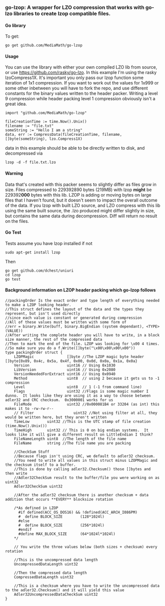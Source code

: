 ### go-lzop: A wrapper for LZO compression that works with go-lzo libraries to create lzop compatible files.

#### Go library

To get:
````
go get github.com/MediaMath/go-lzop
````

#### Usage
You can use the library with either your own compiled LZO lib from source, or use https://github.com/rasky/go-lzo.
In this example I'm using the rasky lzoCompress1X.  It's important you only pass our lzop function some iteration of 1x1 compression.  If you want to work out the values for 1x999 or some other inbetween you will have to fork the repo, and use different constants for the binary values written to the header packer.  Writing a level 9 compression while header packing level 1 compression obviously isn't a great idea.
````
import "github.com/MediaMath/go-lzop"

fileCreationTime := time.Now().Unix()
filename := "file.txt"
someString := "Hello I am a string"
data, err := CompressData(fileCreationTime, filename, []byte(someString), lzo.Compress1X)
````
data in this example should be able to be directly written to disk, and decompressed via
````
lzop -d -f file.txt.lzo
````

#### Warning
Data that's created with this packer seems to slightly differ as files grow in size.  Files compressed to 229392890 bytes (219MB) with lzop **might** be 229392**000** bytes with this lib.  LZOP is adding or moving bytes on large files that I haven't found, but it doesn't seem to impact the overall outcome of the data.  If you lzop with built LZO source, and LZO compress with this lib using the same built source, the .lzo produced might differ slightly in size, but contains the same data during decompression.  Diff will return no result on the files.

 
#### Go Test
Tests assume you have lzop installed if not
````
sudo apt-get install lzop
````
Then
````
go get github.com/dchest/uniuri
cd lzop
go test
````


#### Background information on LZOP header packing which go-lzop follows
````
//packingOrder Is the exact order and type length of everything needed to make a LZOP looking header.
//This struct defines the layout of the data and the types they represent, but isn't used directly
//since each value is constant or generated during compression
//All of these values must be written with some form of
//err = binary.Write(buff, binary.BigEndian (system dependant), <TYPE>(VALUE))
//After writing the complete header you will have to write, in a block size manner, the rest of the compressed data
//Then to mark the end of the file. LZOP was looking for \x00 4 times.
//So make sure you do a f.Write([]byte("\x00\x00\x00\x00"))
type packingOrder struct {
	LZOPMagic               []byte //The LZOP magic byte header []byte{0x89, 0x4c, 0x5a, 0x4f, 0x00, 0x0d, 0x0a, 0x1a, 0x0a}
	Version                 uint16 // Using 0x1030
	LibVersion              uint16 // Using 0x2080
	VersionNeededForExtract uint16 // Using 0x0940
	Method                  uint8  // using 2 because it gets us to -1 compression
	Level                   uint8  // 1 (-1 from command line)
	Flags                   uint32 //Flags is some magic number I dunno.  It looks like they are using it as a way to choose between adler32 and CRC checksum.  0x3000001 works for us
	FileMode                uint32 //0x000081B4 or 33204 (as int) this makes it to -rw-rw-r--
	// Filter                  uint32 //Not using filter at all, they would be written here, but they aren't written
	TimeLow        uint32 //This is the UTC stamp of file creation (time.Now().Unix())
	TimeHigh       uint32 // This is 0 on big endian systems.  It looks like it will give a different result on LittleEndian I think?
	FileNameLength uint8  //The length of the file name
	FileName       string //The file name you are packing

	//CheckSum Stuff
	//Because flags isn't using CRC, we default to adler32 checksum.
	//You need to write all values in this struct minus LZOPMagic and the checksum itself to a buffer.
	//This is done by calling adler32.Checksum() those []bytes and then write
	//Adler32CheckSum result to the buffer/file you were working on as uint32
	Adler32CheckSum uint32

	//After the adler32 checksum there is another checksum + data addition that occurs **EVERY** blocksize rotation

	/*As defined in LZOP
	  #if defined(ACC_OS_DOS16) && !defined(ACC_ARCH_I086PM)
	  #  define BLOCK_SIZE        (128*1024l)
	  #else
	  #  define BLOCK_SIZE        (256*1024l)
	  #endif
	  #define MAX_BLOCK_SIZE      (64*1024l*1024l)        
    */

	// You write the three values below (both sizes + checksum) every rotation

	//This is the uncompressed data length
	UncompressedDataLength uint32

	//Then the compressed data length
	CompressedDataLength uint32

	//This is a checksum where you have to write the uncompressed data to the adler32.Checksum() and it will yield this value
	Adler32UncompressedDataCheckSum uint32
}
````
